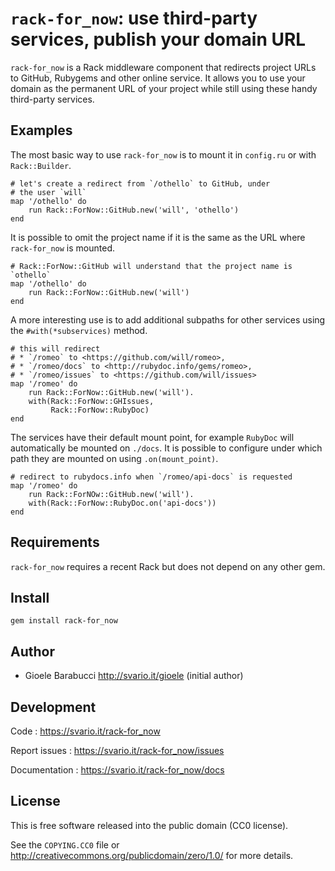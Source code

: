 `rack-for_now`: use third-party services, publish your domain URL
=================================================================

`rack-for_now` is a Rack middleware component that redirects project
URLs to GitHub, Rubygems and other online service. It allows you to use your
domain as the permanent URL of your project while still using these handy
third-party services.


Examples
--------

The most basic way to use `rack-for_now` is to mount it in `config.ru`
or with `Rack::Builder`.

    # let's create a redirect from `/othello` to GitHub, under
    # the user `will`
    map '/othello' do
        run Rack::ForNow::GitHub.new('will', 'othello')
    end

It is possible to omit the project name if it is the same as the
URL where `rack-for_now` is mounted.

    # Rack::ForNow::GitHub will understand that the project name is `othello`
    map '/othello' do
        run Rack::ForNow::GitHub.new('will')
    end

A more interesting use is to add additional subpaths for other
services using the `#with(*subservices)` method.

    # this will redirect
    # * `/romeo` to <https://github.com/will/romeo>,
    # * `/romeo/docs` to <http://rubydoc.info/gems/romeo>,
    # * `/romeo/issues` to <https://github.com/will/issues>
    map '/romeo' do
        run Rack::ForNow::GitHub.new('will').
	    with(Rack::ForNow::GHIssues,
	         Rack::ForNow::RubyDoc)
    end

The services have their default mount point, for example `RubyDoc` will
automatically be mounted on `./docs`. It is possible to configure under
which path they are mounted on using `.on(mount_point)`.

    # redirect to rubydocs.info when `/romeo/api-docs` is requested
    map '/romeo' do
        run Rack::ForNOw::GitHub.new('will').
	    with(Rack::ForNow::RubyDoc.on('api-docs'))
    end


Requirements
------------

`rack-for_now` requires a recent Rack but does not depend on any
other gem.


Install
-------

    gem install rack-for_now


Author
------

* Gioele Barabucci <http://svario.it/gioele> (initial author)


Development
-----------

Code
: <https://svario.it/rack-for_now>

Report issues
: <https://svario.it/rack-for_now/issues>

Documentation
: <https://svario.it/rack-for_now/docs>


License
-------

This is free software released into the public domain (CC0 license).

See the `COPYING.CC0` file or <http://creativecommons.org/publicdomain/zero/1.0/>
for more details.
